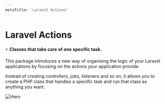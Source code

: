 ```yaml
---
metaTitle: 'Laravel Actions'
---
```


# Laravel Actions

⚡ **Classes that take care of one specific task.**

This package introduces a new way of organising the logic of your Laravel applications by focusing on the actions your application provide.

Instead of creating controllers, jobs, listeners and so on, it allows you to create a PHP class that handles a specific task and run that class as anything you want.

![Hero](/hero2.png)

